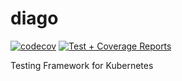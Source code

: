 # diago
[![codecov](https://codecov.io/gh/t-bfame/diago/branch/dev/graph/badge.svg)](https://codecov.io/gh/t-bfame/diago)
[![Test + Coverage Reports](https://github.com/t-bfame/diago/actions/workflows/test.yml/badge.svg)](https://github.com/t-bfame/diago/actions/workflows/test.yml)

Testing Framework for Kubernetes
